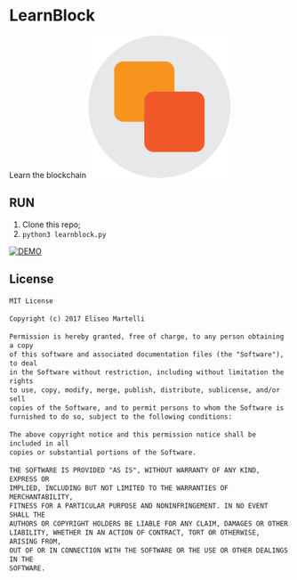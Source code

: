 # LearnBlock
Learn the blockchain
<img src="icon.png" width="256px">
## RUN

1. Clone this repo;
2. ```python3 learnblock.py```

[![DEMO](https://img.youtube.com/vi/hc7PcjFM7Ro/0.jpg)](https://www.youtube.com/watch?v=hc7PcjFM7Ro)

## License

```
MIT License

Copyright (c) 2017 Eliseo Martelli

Permission is hereby granted, free of charge, to any person obtaining a copy
of this software and associated documentation files (the "Software"), to deal
in the Software without restriction, including without limitation the rights
to use, copy, modify, merge, publish, distribute, sublicense, and/or sell
copies of the Software, and to permit persons to whom the Software is
furnished to do so, subject to the following conditions:

The above copyright notice and this permission notice shall be included in all
copies or substantial portions of the Software.

THE SOFTWARE IS PROVIDED "AS IS", WITHOUT WARRANTY OF ANY KIND, EXPRESS OR
IMPLIED, INCLUDING BUT NOT LIMITED TO THE WARRANTIES OF MERCHANTABILITY,
FITNESS FOR A PARTICULAR PURPOSE AND NONINFRINGEMENT. IN NO EVENT SHALL THE
AUTHORS OR COPYRIGHT HOLDERS BE LIABLE FOR ANY CLAIM, DAMAGES OR OTHER
LIABILITY, WHETHER IN AN ACTION OF CONTRACT, TORT OR OTHERWISE, ARISING FROM,
OUT OF OR IN CONNECTION WITH THE SOFTWARE OR THE USE OR OTHER DEALINGS IN THE
SOFTWARE.
```

